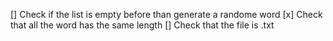 [] Check if the list is empty before than generate a randome word
[x] Check that all the word has the same length
[] Check that the file is .txt